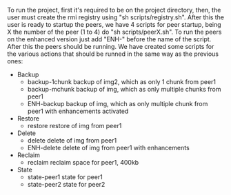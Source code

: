 To run the project, first it's required to be on the project directory, then, the user must create the rmi registry using "sh scripts/registry.sh".
After this the user is ready to startup the peers, we have 4 scripts for peer startup, being X the number of the peer (1 to 4) do "sh scripts/peerX.sh".
To run the peers on the enhanced version just add "ENH-" before the name of the script. After this the peers should be running. 
We have created some scripts for the various actions that should be runned in the same way as the previous ones:
- Backup
	- backup-1chunk			backup of img2, which as only 1 chunk from peer1
	- backup-mchunk			backup of img, which as only multiple chunks from peer1
	- ENH-backup			backup of img, which as only multiple chunk from peer1 with enhancements activated
- Restore	
	- restore			restore of img from peer1
- Delete
	- delete			delete of img from peer1
	- ENH-delete			delete of img from peer1 with enhancements
- Reclaim
	- reclaim			reclaim space for peer1, 400kb
- State
	- state-peer1			state for peer1
	- state-peer2			state for peer2